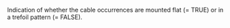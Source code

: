 Indication of whether the cable occurrences are mounted flat (= TRUE) or in a trefoil pattern (= FALSE).